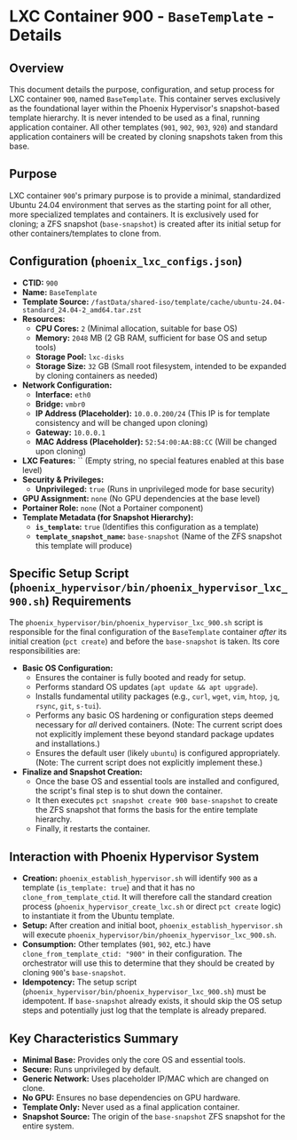 # LXC Container 900 - `BaseTemplate` - Details

## Overview

This document details the purpose, configuration, and setup process for LXC container `900`, named `BaseTemplate`. This container serves exclusively as the foundational layer within the Phoenix Hypervisor's snapshot-based template hierarchy. It is never intended to be used as a final, running application container. All other templates (`901`, `902`, `903`, `920`) and standard application containers will be created by cloning snapshots taken from this base.

## Purpose

LXC container `900`'s primary purpose is to provide a minimal, standardized Ubuntu 24.04 environment that serves as the starting point for all other, more specialized templates and containers. It is exclusively used for cloning; a ZFS snapshot (`base-snapshot`) is created after its initial setup for other containers/templates to clone from.

## Configuration (`phoenix_lxc_configs.json`)

*   **CTID:** `900`
*   **Name:** `BaseTemplate`
*   **Template Source:** `/fastData/shared-iso/template/cache/ubuntu-24.04-standard_24.04-2_amd64.tar.zst`
*   **Resources:**
    *   **CPU Cores:** `2` (Minimal allocation, suitable for base OS)
    *   **Memory:** `2048` MB (2 GB RAM, sufficient for base OS and setup tools)
    *   **Storage Pool:** `lxc-disks`
    *   **Storage Size:** `32` GB (Small root filesystem, intended to be expanded by cloning containers as needed)
*   **Network Configuration:**
    *   **Interface:** `eth0`
    *   **Bridge:** `vmbr0`
    *   **IP Address (Placeholder):** `10.0.0.200/24` (This IP is for template consistency and will be changed upon cloning)
    *   **Gateway:** `10.0.0.1`
    *   **MAC Address (Placeholder):** `52:54:00:AA:BB:CC` (Will be changed upon cloning)
*   **LXC Features:** `` (Empty string, no special features enabled at this base level)
*   **Security & Privileges:**
    *   **Unprivileged:** `true` (Runs in unprivileged mode for base security)
*   **GPU Assignment:** `none` (No GPU dependencies at the base level)
*   **Portainer Role:** `none` (Not a Portainer component)
*   **Template Metadata (for Snapshot Hierarchy):**
    *   **`is_template`:** `true` (Identifies this configuration as a template)
    *   **`template_snapshot_name`:** `base-snapshot` (Name of the ZFS snapshot this template will produce)

## Specific Setup Script (`phoenix_hypervisor/bin/phoenix_hypervisor_lxc_900.sh`) Requirements

The `phoenix_hypervisor/bin/phoenix_hypervisor_lxc_900.sh` script is responsible for the final configuration of the `BaseTemplate` container *after* its initial creation (`pct create`) and before the `base-snapshot` is taken. Its core responsibilities are:

*   **Basic OS Configuration:**
    *   Ensures the container is fully booted and ready for setup.
    *   Performs standard OS updates (`apt update && apt upgrade`).
    *   Installs fundamental utility packages (e.g., `curl`, `wget`, `vim`, `htop`, `jq`, `rsync`, `git`, `s-tui`).
    *   Performs any basic OS hardening or configuration steps deemed necessary for *all* derived containers. (Note: The current script does not explicitly implement these beyond standard package updates and installations.)
    *   Ensures the default user (likely `ubuntu`) is configured appropriately. (Note: The current script does not explicitly implement these.)
*   **Finalize and Snapshot Creation:**
    *   Once the base OS and essential tools are installed and configured, the script's final step is to shut down the container.
    *   It then executes `pct snapshot create 900 base-snapshot` to create the ZFS snapshot that forms the basis for the entire template hierarchy.
    *   Finally, it restarts the container.

## Interaction with Phoenix Hypervisor System

*   **Creation:** `phoenix_establish_hypervisor.sh` will identify `900` as a template (`is_template: true`) and that it has no `clone_from_template_ctid`. It will therefore call the standard creation process (`phoenix_hypervisor_create_lxc.sh` or direct `pct create` logic) to instantiate it from the Ubuntu template.
*   **Setup:** After creation and initial boot, `phoenix_establish_hypervisor.sh` will execute `phoenix_hypervisor/bin/phoenix_hypervisor_lxc_900.sh`.
*   **Consumption:** Other templates (`901`, `902`, etc.) have `clone_from_template_ctid: "900"` in their configuration. The orchestrator will use this to determine that they should be created by cloning `900`'s `base-snapshot`.
*   **Idempotency:** The setup script (`phoenix_hypervisor/bin/phoenix_hypervisor_lxc_900.sh`) must be idempotent. If `base-snapshot` already exists, it should skip the OS setup steps and potentially just log that the template is already prepared.

## Key Characteristics Summary

*   **Minimal Base:** Provides only the core OS and essential tools.
*   **Secure:** Runs unprivileged by default.
*   **Generic Network:** Uses placeholder IP/MAC which are changed on clone.
*   **No GPU:** Ensures no base dependencies on GPU hardware.
*   **Template Only:** Never used as a final application container.
*   **Snapshot Source:** The origin of the `base-snapshot` ZFS snapshot for the entire system.